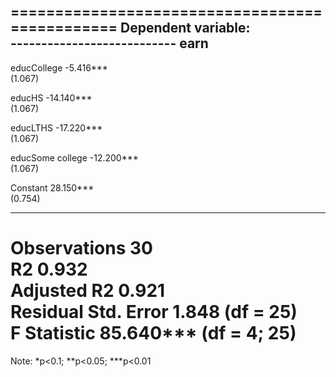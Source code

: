 
===============================================
                        Dependent variable:    
                    ---------------------------
                               earn            
-----------------------------------------------
educCollege                  -5.416***         
                              (1.067)          
                                               
educHS                      -14.140***         
                              (1.067)          
                                               
educLTHS                    -17.220***         
                              (1.067)          
                                               
educSome college            -12.200***         
                              (1.067)          
                                               
Constant                     28.150***         
                              (0.754)          
                                               
-----------------------------------------------
Observations                    30             
R2                             0.932           
Adjusted R2                    0.921           
Residual Std. Error       1.848 (df = 25)      
F Statistic           85.640*** (df = 4; 25)   
===============================================
Note:               *p<0.1; **p<0.05; ***p<0.01
